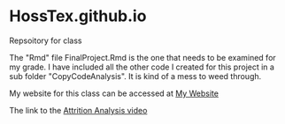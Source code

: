 # HossTex.github.io
Repsoitory for class

The "Rmd" file FinalProject.Rmd is the one that needs to be examined for my grade. I have included all the other code I created for this project in a sub folder "CopyCodeAnalysis". It is kind of a mess to weed through. 

My website for this class can be accessed at [My Website](https://hosstex.github.io/)

The link to the [Attrition Analysis video](https://youtu.be/1XWhjPP17Z8)
